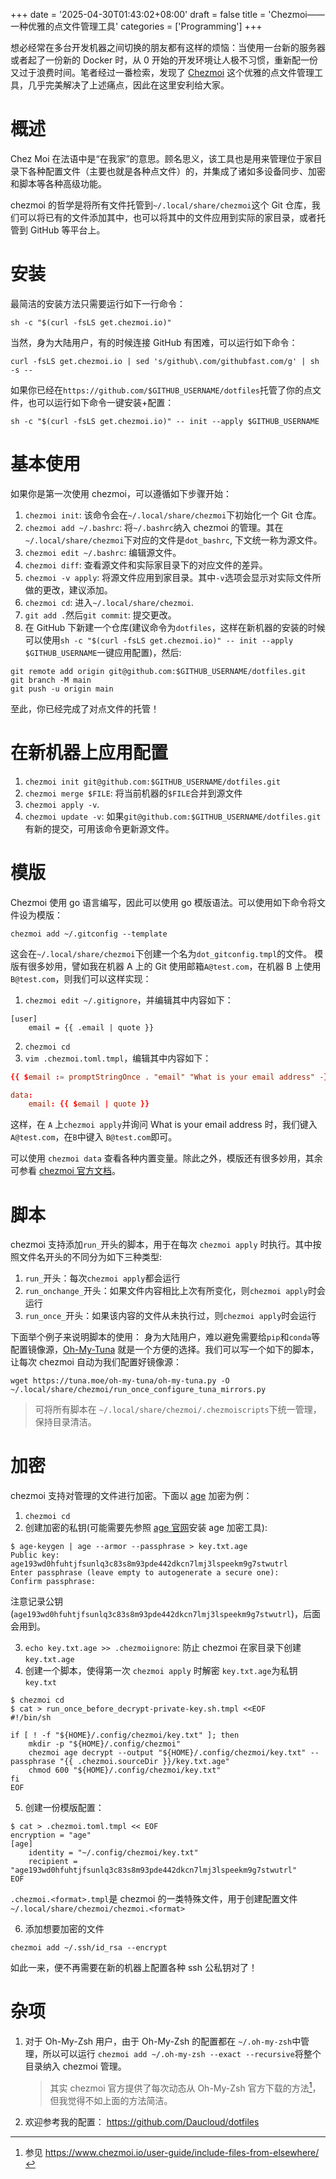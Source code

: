 +++
date = '2025-04-30T01:43:02+08:00'
draft = false
title = 'Chezmoi——一种优雅的点文件管理工具'
categories = ['Programming']
+++

想必经常在多台开发机器之间切换的朋友都有这样的烦恼：当使用一台新的服务器或者起了一份新的 Docker 时，从 0 开始的开发环境让人极不习惯，重新配一份又过于浪费时间。笔者经过一番检索，发现了 [Chezmoi](https://www.chezmoi.io/) 这个优雅的点文件管理工具，几乎完美解决了上述痛点，因此在这里安利给大家。

# 概述

Chez Moi 在法语中是“在我家”的意思。顾名思义，该工具也是用来管理位于家目录下各种配置文件（主要也就是各种点文件）的，并集成了诸如多设备同步、加密和脚本等各种高级功能。

chezmoi 的哲学是将所有文件托管到`~/.local/share/chezmoi`这个 Git 仓库，我们可以将已有的文件添加其中，也可以将其中的文件应用到实际的家目录，或者托管到 GitHub 等平台上。

# 安装

最简洁的安装方法只需要运行如下一行命令：

```shell
sh -c "$(curl -fsLS get.chezmoi.io)"
```

当然，身为大陆用户，有的时候连接 GitHub 有困难，可以运行如下命令：

```shell
curl -fsLS get.chezmoi.io | sed 's/github\.com/githubfast.com/g' | sh -s --
```

如果你已经在`https://github.com/$GITHUB_USERNAME/dotfiles`托管了你的点文件，也可以运行如下命令一键安装+配置：

```shell
sh -c "$(curl -fsLS get.chezmoi.io)" -- init --apply $GITHUB_USERNAME
```

# 基本使用

如果你是第一次使用 chezmoi，可以遵循如下步骤开始：

1. `chezmoi init`: 该命令会在`~/.local/share/chezmoi`下初始化一个 Git 仓库。
2. `chezmoi add ~/.bashrc`: 将`~/.bashrc`纳入 chezmoi 的管理。其在`~/.local/share/chezmoi`下对应的文件是`dot_bashrc`, 下文统一称为源文件。
3. `chezmoi edit ~/.bashrc`: 编辑源文件。
4. `chezmoi diff`: 查看源文件和实际家目录下的对应文件的差异。
5. `chezmoi -v apply`: 将源文件应用到家目录。其中`-v`选项会显示对实际文件所做的更改，建议添加。
6. `chezmoi cd`: 进入`~/.local/share/chezmoi`.
7. `git add .`然后`git commit`: 提交更改。
8. 在 GitHub 下新建一个仓库(建议命令为`dotfiles`，这样在新机器的安装的时候可以使用`sh -c "$(curl -fsLS get.chezmoi.io)" -- init --apply $GITHUB_USERNAME`一键应用配置)，然后:

```shell
git remote add origin git@github.com:$GITHUB_USERNAME/dotfiles.git
git branch -M main
git push -u origin main
```

至此，你已经完成了对点文件的托管！

# 在新机器上应用配置

1. `chezmoi init git@github.com:$GITHUB_USERNAME/dotfiles.git`
2. `chezmoi merge $FILE`: 将当前机器的`$FILE`合并到源文件
3. `chezmoi apply -v`.
4. `chezmoi update -v`: 如果`git@github.com:$GITHUB_USERNAME/dotfiles.git`有新的提交，可用该命令更新源文件。

# 模版

Chezmoi 使用 go 语言编写，因此可以使用 go 模版语法。可以使用如下命令将文件设为模版：

```shell
chezmoi add ~/.gitconfig --template
```

这会在`~/.local/share/chezmoi`下创建一个名为`dot_gitconfig.tmpl`的文件。
模版有很多妙用，譬如我在机器 A 上的 Git 使用邮箱`A@test.com`，在机器 B 上使用`B@test.com`，则我们可以这样实现：

1. `chezmoi edit ~/.gitignore`，并编辑其中内容如下：

```shell
[user]
    email = {{ .email | quote }}
```

2. `chezmoi cd`
3. `vim .chezmoi.toml.tmpl`，编辑其中内容如下：

```toml
{{ $email := promptStringOnce . "email" "What is your email address" -}}

data:
    email: {{ $email | quote }}
```

这样，在 `A` 上`chezmoi apply`并询问 What is your email address 时，我们键入 `A@test.com`，在`B`中键入 `B@test.com`即可。

可以使用 `chezmoi data` 查看各种内置变量。除此之外，模版还有很多妙用，其余可参看 [chezmoi 官方文档](https://www.chezmoi.io/user-guide/templating/)。

# 脚本

chezmoi 支持添加`run_`开头的脚本，用于在每次 `chezmoi apply` 时执行。其中按照文件名开头的不同分为如下三种类型:

1. `run_`开头：每次`chezmoi apply`都会运行
2. `run_onchange_`开头：如果文件内容相比上次有所变化，则`chezmoi apply`时会运行
3. `run_once_`开头：如果该内容的文件从未执行过，则`chezmoi apply`时会运行

下面举个例子来说明脚本的使用：
身为大陆用户，难以避免需要给`pip`和`conda`等配置镜像源，[Oh-My-Tuna](https://tuna.moe/oh-my-tuna/) 就是一个方便的选择。我们可以写一个如下的脚本，让每次 chezmoi 自动为我们配置好镜像源：

```shell
wget https://tuna.moe/oh-my-tuna/oh-my-tuna.py -O ~/.local/share/chezmoi/run_once_configure_tuna_mirrors.py
```

> 可将所有脚本在 `~/.local/share/chezmoi/.chezmoiscripts`下统一管理，保持目录清洁。

# 加密

chezmoi 支持对管理的文件进行加密。下面以 [age](https://github.com/FiloSottile/age) 加密为例：

1. `chezmoi cd`
2. 创建加密的私钥(可能需要先参照 [age 官网](https://github.com/FiloSottile/age)安装 age 加密工具):

```shell
$ age-keygen | age --armor --passphrase > key.txt.age
Public key: age193wd0hfuhtjfsunlq3c83s8m93pde442dkcn7lmj3lspeekm9g7stwutrl
Enter passphrase (leave empty to autogenerate a secure one):
Confirm passphrase:
```

注意记录公钥(`age193wd0hfuhtjfsunlq3c83s8m93pde442dkcn7lmj3lspeekm9g7stwutrl`)，后面会用到。

3. `echo key.txt.age >> .chezmoiignore`: 防止 chezmoi 在家目录下创建 `key.txt.age`
4. 创建一个脚本，使得第一次 `chezmoi apply` 时解密 `key.txt.age`为私钥 `key.txt`

```shell
$ chezmoi cd
$ cat > run_once_before_decrypt-private-key.sh.tmpl <<EOF
#!/bin/sh

if [ ! -f "${HOME}/.config/chezmoi/key.txt" ]; then
    mkdir -p "${HOME}/.config/chezmoi"
    chezmoi age decrypt --output "${HOME}/.config/chezmoi/key.txt" --passphrase "{{ .chezmoi.sourceDir }}/key.txt.age"
    chmod 600 "${HOME}/.config/chezmoi/key.txt"
fi
EOF
```

5. 创建一份模版配置：

```shell
$ cat > .chezmoi.toml.tmpl << EOF
encryption = "age"
[age]
    identity = "~/.config/chezmoi/key.txt"
    recipient = "age193wd0hfuhtjfsunlq3c83s8m93pde442dkcn7lmj3lspeekm9g7stwutrl"
EOF
```

`.chezmoi.<format>.tmpl`是 chezmoi 的一类特殊文件，用于创建配置文件 `~/.local/share/chezmoi/chezmoi.<format>`

6. 添加想要加密的文件

```shell
chezmoi add ~/.ssh/id_rsa --encrypt
```

如此一来，便不再需要在新的机器上配置各种 ssh 公私钥对了！

# 杂项

1. 对于 Oh-My-Zsh 用户，由于 Oh-My-Zsh 的配置都在 `~/.oh-my-zsh`中管理，所以可以运行 `chezmoi add ~/.oh-my-zsh --exact --recursive`将整个目录纳入 chezmoi 管理。
   > 其实 chezmoi 官方提供了每次动态从 Oh-My-Zsh 官方下载的方法[^1]，但我觉得不如上面的方法简洁。

[^1]: 参见 https://www.chezmoi.io/user-guide/include-files-from-elsewhere/

2. 欢迎参考我的配置： https://github.com/Daucloud/dotfiles
